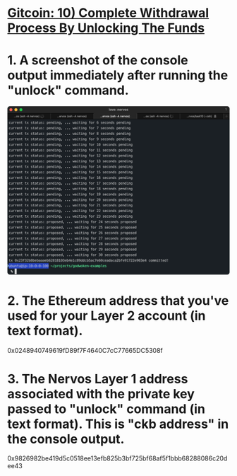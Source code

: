 # [Gitcoin: 10) Complete Withdrawal Process By Unlocking The Funds](https://gitcoin.co/issue/nervosnetwork/grants/11/100026217)

# 1. A screenshot of the console output immediately after running the "unlock" command.
![deploy img](https://github.com/walkertraylor/gitcoin_nervos/blob/main/task10/unlock.png?raw=true)

# 2. The Ethereum address that you've used for your Layer 2 account (in text format).
0x0248940749619fD89f7F4640C7cC77665DC5308f

# 3. The Nervos Layer 1 address associated with the private key passed to "unlock" command (in text format). This is "ckb address" in the console output.
0x9826982be419d5c0518ee13efb825b3bf725bf68af5f1bbb68288086c20dee43
